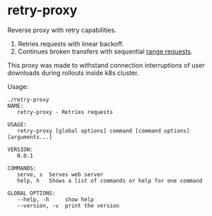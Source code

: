 # retry-proxy

Reverse proxy with retry capabilities.

1. Retries requests with linear backoff.
2. Continues broken transfers with sequential [range requests](https://developer.mozilla.org/en-US/docs/Web/HTTP/Range_requests).

This proxy was made to withstand connection interruptions of user downloads during rollouts inside k8s cluster.

Usage:

```
./retry-proxy
NAME:
   retry-proxy - Retries requests

USAGE:
   retry-proxy [global options] command [command options] [arguments...]

VERSION:
   0.0.1

COMMANDS:
   serve, s  Serves web server
   help, h   Shows a list of commands or help for one command

GLOBAL OPTIONS:
   --help, -h     show help
   --version, -v  print the version
```
